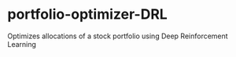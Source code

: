 # portfolio-optimizer-DRL
Optimizes allocations of a stock portfolio using Deep Reinforcement Learning

